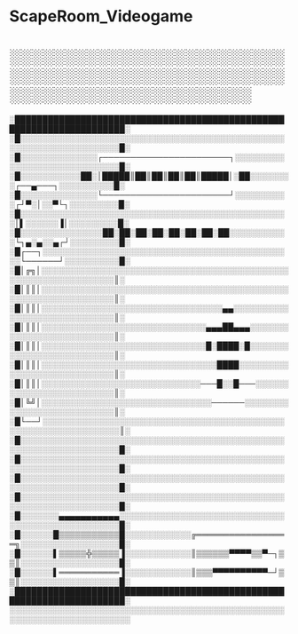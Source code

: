 # ScapeRoom_Videogame

<h1>░░░░░░░░░░░░░░░░░░░░░░░░░░░░░░░░░░░░░░░░░░░░░░░░░░░░░░░░░░░░░░░░░░░░░░░░</h1>
░██████████████████████████████████████████████████████████████████████░
░█░░░░░░░░░░░░░░░░░░░░░░░░░░░░░░░░░░░░░░░░░░░░░░░░░░░░░░░░░░░░░░░░░░░░█░
░█░░░░░░░░░░░░░░┌───────────────────────┐░░░░░░░░░░░░░░░░░░░░░░░░░░░░░█░
░█░░░░░░░░░░░██░│█████║██║██║██║██║█████│░██░░░░░░░░┌──▄───┐░░░░░░░░░░█░
░█░░░░░░░░░░░░░░└───────────────────────┘░░░░░░░░░░┌┘▀░│░░▀└┐░░░░░░░░░█░
░█░░░░░░░░░░░░░░░░░░░░░░░░░░░░░░░░░░░░░░░░░░░░░░░░░│▌░░░░░░▐│░░░░░░░░░█░
░█░░░░░░░░░░░░░░░██░██░██░██░██░██░██░██░░░░░░░░░░░└┐▄░▄░░▄┌┘░░░░░░░░░█░
░█┌──┐░░░░░░░░░░░░░░░░░░░░░░░░░░░░░░░░░░░░░░░░░░░░░░└──────┘░░░░░░░░░░█░
░█│╔╗│░░░░░░░░░░░░░░░░░░░░░░░░░░░░░░░░░░░░░░░░░░░░░░░░░░░░░░░░░░░░░░░░║░
░█│║║│░░░░░░░░░░░░░░░░░░░░░░░░░░░░░░░░░░░░░░░░░░░░░░░░░░░░░░░░░░░░░░░░║░
░█│║║│░░░░░░░░░░░░░░░░░░░░░░░░░░░░░░░░░▄▄░░░░░░░░░░░░░░░░░░░░░░░░░░░░░║░
░█│║║│░░░░░░░░░░░░░░░░░░░░░░░░░░░░░░▄▄▄██▄▄▄░░░░░░░░░░░░░░░░░░░░░░░░░░║░
░█│║║│░░░░░░░░░░░░░░░░░░░░░░░░░░░░░░█░████░█░░░░░░░░░░░░░░░░░░░░░░░░░░║░
░█│║║│░░░░░░░░░░░░░░░░░░░░░░░░░░░░░░░░████░░░░░░░░░░░░░░░░░░░░░░░░░░░░║░
░█│║║│░░░░░░░░░░░░░░░░░░░░░░░░░░░░░───█░░█───░░░░░░░░░░░░░░░░░░░░░░░░░║░
░█│╚╝│░░░░░░░░░░░░░░░░░░░░░░░░░░░░░░░──────░░░░░░░░░░░░░░░░░░░░░░░░░░░║░
░█└──┘░░░░░░░░░░░░░░░░░░░░░░░░░░░░░░░░░░░░░░░░░░░░░░░░░░░░░░░░░░░░░░░░║░
░█░░░░░░░░░░░░░░░░░░░░░░░░░░░░░░░░░░░░░░░░░░░░░░░░░░░░░░░░░░░░░░░░░░░░█░
░█░░░░░░░░░░░░░░░░░░░░░░░░░░░░░░░░░░░░░░░░░░░░░░░░░░░░░░░░░░░░░░░░░░░░█░
░█░░░░░░░░░░░░░░░░░░░░░░░░░░░░░░░░░░░░░░░░░░░░░░░░░░░░░░░░░░░░░░░░░░░░█░
░█░░░░░░░░░░░░░░░░░░░░░░░░░░░░░░░░░░░░░░░░░░░░░░░░░░░░░░░░░░░░░░░░░░░░█░
░█░░░░░░░▄▄▄▄▄▄▄▄▄▄▄░░░░░░░░░░░░░░░░░░░░░░░░░░░░░░░░░░░░░░░░░░░░░░░░░░█░
░█░░░░░░█▒▒▒▒▒▒▒▒▒▒▒█░░░░░░░░░░░░╔═════════════════╗░░░░░░░░░░░░░░░░░░█░
░█░░░░░░▌▒▒▒▒▒╬▒▒▒▒▒▐░░░░░░░░░░░░║▒▒▒▒▒▒▀▀▀▀▒▒▀─┐▒▒║░░░░░░░░░░░░░░░░░░█░
░█░░░░░░▌═══════════▐░░░░░░░░░░░░║▒▒▒▀▀▀▀▀▀▀▀▀▀─┘▒▒║░░░░░░░░░░░░░░░░░░█░
░██████████████████████████████████████████████████████████████████████░
░░░░░░░░░░░░░░░░░░░░░░░░░░░░░░░░░░░░░░░░░░░░░░░░░░░░░░░░░░░░░░░░░░░░░░░░
